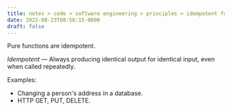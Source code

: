 ```yaml
---
title: notes > code > software engineering > principles > idempotent functions
date: 2022-08-23T08:58:15-0600
draft: false
---
```

Pure functions are idempotent.

*Idempotent* — Always producing identical output for identical input, even when called repeatedly.  

Examples:
- Changing a person's address in a database.
- HTTP GET, PUT, DELETE.
